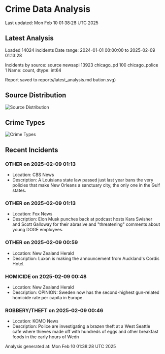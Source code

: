 # Crime Data Analysis
Last updated: Mon Feb 10 01:38:28 UTC 2025

## Latest Analysis

Loaded 14024 incidents
Date range: 2024-01-01 00:00:00 to 2025-02-09 01:13:28

Incidents by source:
source
newsapi           13923
chicago_pd          100
chicago_police        1
Name: count, dtype: int64

Report saved to reports/latest_analysis.md
bution.svg)

## Source Distribution
![Source Distribution](images/source_distribution.svg)

## Crime Types
![Crime Types](images/crime_types.svg)

## Recent Incidents

### OTHER on 2025-02-09 01:13
- Location: CBS News
- Description: A Louisiana state law passed just last year bans the very policies that make New Orleans a sanctuary city, the only one in the Gulf states.


### OTHER on 2025-02-09 01:13
- Location: Fox News
- Description: Elon Musk punches back at podcast hosts Kara Swisher and Scott Galloway for their abrasive and "threatening" comments about young DOGE employees.


### OTHER on 2025-02-09 00:59
- Location: New Zealand Herald
- Description: Luxon is making the announcement from Auckland's Cordis Hotel.


### HOMICIDE on 2025-02-09 00:48
- Location: New Zealand Herald
- Description: OPINION: Sweden now has the second-highest gun-related homicide rate per capita in Europe.


### ROBBERY/THEFT on 2025-02-09 00:46
- Location: KOMO News
- Description: Police are investigating a brazen theft at a West Seattle cafe where thieves made off with hundreds of eggs and other breakfast foods in the early hours of Wedn

Analysis generated at: Mon Feb 10 01:38:28 UTC 2025
